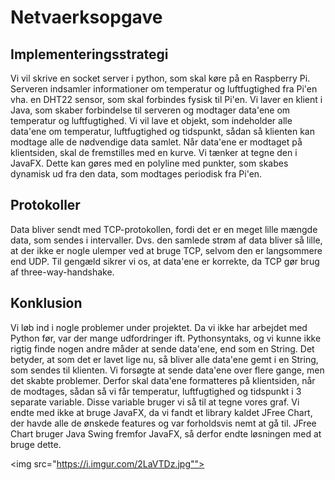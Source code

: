 # Netvaerksopgave

## Implementeringsstrategi
Vi vil skrive en socket server i python, som skal køre på en Raspberry Pi. Serveren indsamler informationer om temperatur og luftfugtighed fra Pi'en vha. en DHT22 sensor, som skal
forbindes fysisk til Pi'en. Vi laver en klient i Java, som skaber forbindelse til serveren og modtager data'ene om temperatur og luftfugtighed.
Vi vil lave et objekt, som indeholder alle data'ene om temperatur, luftfugtighed og tidspunkt, sådan så klienten kan modtage alle de nødvendige data samlet. Når data'ene er
modtaget på klientsiden, skal de fremstilles med en kurve. Vi tænker at tegne den i JavaFX. Dette kan gøres med en polyline med punkter, som skabes dynamisk ud fra den data,
som modtages periodisk fra Pi'en.

## Protokoller
Data bliver sendt med TCP-protokollen, fordi det er en meget lille mængde data, som sendes i intervaller. Dvs. den samlede strøm af data bliver så lille, at der ikke er nogle
ulemper ved at bruge TCP, selvom den er langsommere end UDP. Til gengæld sikrer vi os, at data'ene er korrekte, da TCP gør brug af three-way-handshake.

## Konklusion
Vi løb ind i nogle problemer under projektet. Da vi ikke har arbejdet med Python før, var der mange udfordringer ift. Pythonsyntaks, og vi kunne ikke rigtig finde nogen andre måder at sende data'ene, end som en String. Det betyder, at som det er lavet lige nu, så bliver alle data'ene gemt i en String, som sendes til klienten. Vi forsøgte at sende
data'ene over flere gange, men det skabte problemer. Derfor skal data'ene formatteres på klientsiden, når de modtages, sådan så vi får temperatur, luftfugtighed og tidspunkt i 3
separate variable. Disse variable bruger vi så til at tegne vores graf.
Vi endte med ikke at bruge JavaFX, da vi fandt et library kaldet JFree Chart, der havde alle de ønskede features og var forholdsvis nemt at gå til. JFree Chart bruger Java Swing
fremfor JavaFX, så derfor endte løsningen med at bruge dette.

<img src="https://i.imgur.com/2LaVTDz.jpg"">
